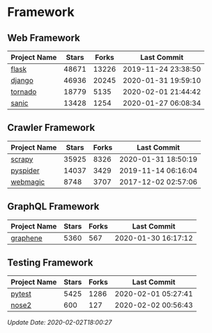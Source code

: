 # Framework

## Web Framework

| Project Name | Stars | Forks | Last Commit |
| ------------ | ----- | ----- | ----------- |
| [flask](https://github.com/pallets/flask) | 48671 | 13226 | 2019-11-24 23:38:50 |
| [django](https://github.com/django/django) | 46936 | 20245 | 2020-01-31 19:59:10 |
| [tornado](https://github.com/tornadoweb/tornado) | 18779 | 5135 | 2020-02-01 21:44:42 |
| [sanic](https://github.com/huge-success/sanic) | 13428 | 1254 | 2020-01-27 06:08:34 |

## Crawler Framework

| Project Name | Stars | Forks | Last Commit |
| ------------ | ----- | ----- | ----------- |
| [scrapy](https://github.com/scrapy/scrapy) | 35925 | 8326 | 2020-01-31 18:50:19 |
| [pyspider](https://github.com/binux/pyspider) | 14037 | 3429 | 2019-11-14 06:16:04 |
| [webmagic](https://github.com/code4craft/webmagic) | 8748 | 3707 | 2017-12-02 02:57:06 |

## GraphQL Framework

| Project Name | Stars | Forks | Last Commit |
| ------------ | ----- | ----- | ----------- |
| [graphene](https://github.com/graphql-python/graphene) | 5360 | 567 | 2020-01-30 16:17:12 |

## Testing Framework

| Project Name | Stars | Forks | Last Commit |
| ------------ | ----- | ----- | ----------- |
| [pytest](https://github.com/pytest-dev/pytest) | 5425 | 1286 | 2020-02-01 05:27:41 |
| [nose2](https://github.com/nose-devs/nose2) | 600 | 127 | 2020-02-02 00:56:43 |

*Update Date: 2020-02-02T18:00:27*